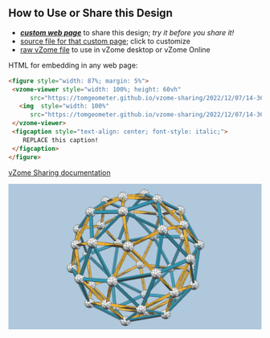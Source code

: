 
## How to Use or Share this Design

 - [***custom web page***][post] to share this design; *try it before you share it!*
 - [source file for that custom page][source]; click to customize
 - [raw vZome file][raw] to use in vZome desktop or vZome Online
 
 HTML for embedding in any web page:
 ```html
<figure style="width: 87%; margin: 5%">
  <vzome-viewer style="width: 100%; height: 60vh"
       src="https://tomgeometer.github.io/vzome-sharing/2022/12/07/14-36-28-GeodesicSphere/GeodesicSphere.vZome" >
    <img  style="width: 100%"
       src="https://tomgeometer.github.io/vzome-sharing/2022/12/07/14-36-28-GeodesicSphere/GeodesicSphere.png" >
  </vzome-viewer>
  <figcaption style="text-align: center; font-style: italic;">
     REPLACE this caption!
  </figcaption>
</figure>
 ```

[vZome Sharing documentation](https://vzome.github.io/vzome/sharing.html#how-it-works)

![Image](<GeodesicSphere.png>)


[post]: <https://tomgeometer.github.io/vzome-sharing/2022/12/07/GeodesicSphere-14-36-28.html>
[source]: <https://github.com/tomgeometer/vzome-sharing/edit/main/_posts/2022-12-07-GeodesicSphere-14-36-28.md>
[raw]: <https://raw.githubusercontent.com/tomgeometer/vzome-sharing/main/2022/12/07/14-36-28-GeodesicSphere/GeodesicSphere.vZome>